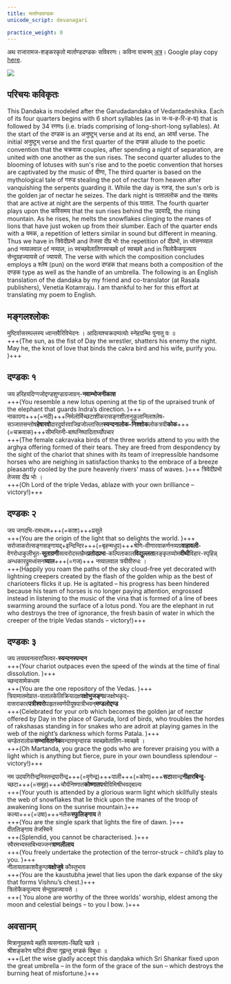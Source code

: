 ```yaml
---
title: मार्ताण्डदण्डकः
unicode_script: devanagari

practice_weight: 0
---
```


अथ राजारामज-शङ्करकृतो मार्ताण्डदण्डकः सविवरणः। कविना वाचनम् [अत्र](https://archive.org/details/mArtaNDa-daNDakaH)। Google play copy [here](https://play.google.com/store/books/details/%E0%A4%B6%E0%A4%99_%E0%A4%95%E0%A4%B0_%E0%A4%B0_%E0%A4%9C_%E0%A4%B0_%E0%A4%AE%E0%A4%B8_%E0%A4%A8_Shankar_Rajaraman_%E0%A4%AE_%E0%A4%B0_%E0%A4%A4%E0%A4%A3_%E0%A4%A1%E0%A4%A6%E0%A4%A3_%E0%A4%A1%E0%A4%95_A?id=cstUCwAAQBAJ).

![](../../images/sun_solar_flare.jpg)

## परिचयः कविकृतः
This Dandaka is modeled after the Garudadandaka of Vedantadeshika. Each of its four quarters begins with 6 short syllables (as in ज-य-ह-रि-ह-य) that is followed by 34 रगणs (i.e. triads comprising of long-short-long syllables). At the start of the दण्डक is an अनुष्टुभ् verse and at its end, an आर्या verse. The initial अनुष्टुभ् verse and the first quarter of the दण्डक allude to the poetic convention that the चक्रवाक couples, after spending a night of separation, are united with one another as the sun rises. The second quarter alludes to the blooming of lotuses with sun's rise and to the poetic convention that horses are captivated by the music of वीणा, The third quarter is based on the mythological tale of गरुड stealing the pot of nectar from heaven after vanquishing the serpents guarding it. While the day is गरुड, the sun's orb is the golden jar of nectar he seizes. The dark night is पाताललोक and the राक्षसs that are active at night are the serpents of this पाताल. The fourth quarter plays upon the कविसमय that the sun rises behind the उदयाद्रि, the rising mountain. As he rises, he melts the snowflakes clinging to the manes of lions that have just woken up from their slumber. Each of the quarter ends with a यमक, a repetition of letters similar in sound but different in meaning. Thus we have in त्रिवेदीप्रभो and तेजसा दीप्र भोः the repetition of दीप्रभो, in ध्वंसनव्याल and नव्यालवाल of नव्याल, in स्वच्छवेलातिगस्वच्छवे of स्वच्छवे and in त्रिलोकैकपूज्याय सेन्दुग्रहज्यायसे of ज्यायसे. The verse with which the composition concludes employs a श्लेष (pun) on the word दण्डक that means both a composition of the दण्डक type as well as the handle of an umbrella. The following is an English translation of the dandaka by my friend and co-translator (at Rasala publishers), Venetia Kotamraju. I am thankful to her for this effort at translating my poem to English.

## मङ्गलश्लोकः
मुष्टिर्वासरमल्लस्य ध्वान्तवैरिविभेदनः । आदित्यश्चक्रदम्पत्योः स्नेहग्रन्थिः पुनातु वः ॥  
+++(The sun, as the fist of Day the wrestler, shatters his enemy the night. May he, the knot of love that binds the cakra bird and his wife, purify you. )+++

## दण्डकः १
जय हरिहयदिग्गजोद्दण्डशुण्डाग्रजाग्रन्-**नवाम्भोजनीकाश**  
+++(You resemble a new lotus opening at the tip of the upraised trunk of the elephant that guards Indra’s direction. )+++  
नाकापगा+++(=नदी)+++निर्मलोर्मिच्छटाशीकरासङ्गशीतानुकूलानिलाश्लेष-सञ्जातसन्तोष**हेषारवो**दारदुर्वारवाजिव्रजोल्लासित**स्यन्दनालोक-निश्शोक**लोकत्रयी**कोक**+++(=चक्रवाक)+++सीमन्तिनी-बाष्पनिष्पादितार्घ्योपचार  
+++(The female cakravaka birds of the three worlds attend to you with the arghya offering formed of their tears. They are freed from despondency by the sight of the chariot that shines with its team of irrepressible handsome horses who are neighing in satisfaction thanks to the embrace of a breeze pleasantly cooled by the pure heavenly rivers’ mass of waves. )+++
 त्रिवेदीप्रभो तेजसा दीप्र भोः ।  
 +++(Oh Lord of the triple Vedas, ablaze with your own brilliance – victory!)+++
   

## दण्डकः २
जय जगदभि-रामधाम+++(=काश)+++प्रसूते  
+++(You are the origin of the light that so delights the world. )+++  
सरोजाकरोत्सङ्गसङ्गायद्+इन्दिन्दिर+++(=बृहन्मधुप)+++श्रेणि-वीणारवाकर्णनव्यग्र**वाहावली**-वेगरोधाकुलीभूत-**सूताग्रणी**सत्वरोदस्तहैम**प्रतोदप्रभा**-कल्पिताकाल**विद्युल्लता**लङ्कृतव्योम**वीथी**विहार-स्पृहिन्न् अन्धकारद्रुमध्वंसन**व्याल**+++(=गज)+++ नव्यालवाल त्रयीवीरुधः ।  
+++(Happily you roam the paths of the sky cloud-free yet decorated with lightning creepers created by the flash of the golden whip as the best of charioteers flicks it up. He is agitated – his progress has been hindered because his team of horses is no longer paying attention, engrossed instead in listening to the music of the vina that is formed of a line of bees swarming around the surface of a lotus pond. You are the elephant in rut who destroys the tree of ignorance, the fresh basin of water in which the creeper of the triple Vedas stands – victory!)+++

## दण्डकः ३
जय लयपवनत्वराजित्वर-**स्यन्दनस्पन्दन**  
+++(Your chariot outpaces even the speed of the winds at the time of final dissolution. )+++  
च्छन्दसामेकधाम  
+++(You are the one repository of the Vedas. )+++  
त्रियामातमोव्रात-पातालकेलिक्रियादक्ष**रक्षोभुजङ्ग**व्रजक्षोभकृद्-वासराकार**पत्रीश्वरो**पाहृतस्वर्णपीयूषपात्रीभवन्**मण्डलोद्दण्ड**  
+++(Celebrated for your orb which becomes the golden jar of nectar offered by Day in the place of Garuda, lord of birds, who troubles the hordes of rakshasas standing in for snakes who are adroit at playing games in the web of the night’s darkness which forms Patala. )+++  
चण्डेतरालोक**सम्भावितानेक**वन्दारुवृन्दारक स्वच्छवेलातिग-स्वच्छवे ।  
+++(Oh Martanda, you grace the gods who are forever praising you with a light which is anything but fierce, pure in your own boundless splendour – victory!)+++

नम उदयगिरीन्द्रनिस्तन्द्रपारीन्द्र+++(=मृगेन्द्र)+++पाली+++(=कोण)+++**सटा**सान्द्र**नीहारबिन्दु**-च्छटा+++(=समूह)+++चौर्यनिष्णात**कोष्णातप**श्रीविमिश्रीभवद्बाल्य  
+++(Your youth is attended by a glorious warm light which skillfully steals the web of snowflakes that lie thick upon the manes of the troop of awakening lions on the sunrise mountain.)+++  
कल्या+++(=उषा)+++नलैक**स्फुलिङ्गाय** ते  
+++(You are the single spark that lights the fire of dawn. )+++  
वीतलिङ्गाय तेजस्विने  
+++(Splendid, you cannot be characterised. )+++  
स्वैरमभ्यस्तबिभ्यज्जन**त्राणलीलाय**  
+++(You freely undertake the protection of the terror-struck – child’s play to you. )+++  
नीलायताकाशवैकुण्ठ**वक्षोजुषे** कौस्तुभाय  
+++(You are the kaustubha jewel that lies upon the dark expanse of the sky that forms Vishnu’s chest.)+++  
त्रिलोकैकपूज्याय सेन्दुग्रहज्यायसे ।  
+++( You alone are worthy of the three worlds’ worship, eldest among the moon and celestial beings – to you I bow. )+++

## अवसानम्
मित्रानुग्रहरूपे महति व्यसनातप-च्छिदि च्छत्रे ।  
श्रीशङ्करेण घटितं प्रीत्या गृह्णन्तु दण्डकं विबुधाः ॥  
+++(Let the wise gladly accept this daṇḍaka which Sri Shankar fixed upon the great umbrella – in the form of the grace of the sun – which destroys the burning heat of misfortune.)+++